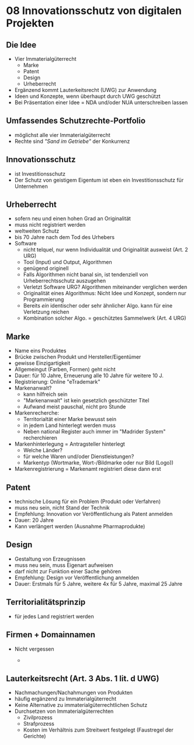 # 08 Innovationsschutz von digitalen Projekten

## Die Idee

* Vier Immaterialgüterrecht
  * Marke
  * Patent
  * Design
  * Urheberrecht
* Ergänzend kommt Lauterkeitsrecht \(UWG\) zur Anwendung
* Ideen und Konzepte, wenn überhaupt durch UWG geschützt
* Bei Präsentation einer Idee = NDA und/oder NUA unterschreiben lassen

## Umfassendes Schutzrechte-Portfolio

* möglichst alle vier Immaterialgüterrecht
* Rechte sind _"Sand im Getriebe"_ der Konkurrenz

## Innovationsschutz

* ist Investitionsschutz
* Der Schutz von geistigem Eigentum ist eben ein Investitionsschutz für Unternehmen

## Urheberrecht

* sofern neu und einen hohen Grad an Originalität
* muss nicht registriert werden
* weltweiten Schutz
* bis 70 Jahre nach dem Tod des Urhebers
* Software
  * nicht telquel, nur wenn Individualität und Originalität ausweist \(Art. 2 URG\)
  * Tool \(Input\) und Output, Algorithmen
  * genügend originell
  * Falls Algorithmen nicht banal sin, ist tendenziell von Urheberrechtsschutz auszugehen
  * Verletzt Software URG? Algorithmen miteinander verglichen werden
  * Originalität eines Algorithmus: Nicht Idee und Konzept, sondern nur Programmierung
  * Bereits _ein_ identischer oder sehr ähnlicher Algo. kann für eine Verletzung reichen
  * Kombination solcher Algo. = geschütztes Sammelwerk \(Art. 4 URG\)

## Marke

* Name eins Produktes
* Brücke zwischen Produkt und Hersteller/Eigentümer
* gewisse Einzigartigkeit
* Allgemeingut \(Farben, Formen\) geht nicht
* Dauer: für 10 Jahre, Erneuerung alle 10 Jahre für weitere 10 J.
* Registrierung: Online "eTrademark"
* Markenanwalt?
  * kann hilfreich sein
  * "Markenanwalt" ist kein gesetzlich geschützter Titel
  * Aufwand meist pauschal, nicht pro Stunde
* Markenrecherche:
  * Territorialtät einer Marke bewusst sein
  * in jedem Land hinterlegt werden muss
  * Neben national Register auch immer im "Madrider System" recherchieren
* Markenhinterlegung = Antragsteller hinterlegt
  * Welche Länder?
  * für welche Waren und/oder Dienstleistungen?
  * Markentyp \(Wortmarke, Wort-/Bildmarke oder nur Bild \(Logo\)\)
* Markenregistrierung = Markenamt registriert diese dann erst

## Patent

* technische Lösung für ein Problem \(Produkt oder Verfahren\)
* muss neu sein, nicht Stand der Technik
* Empfehlung: Innovation vor Veröffentlichung als Patent anmelden
* Dauer: 20 Jahre
* Kann verlängert werden \(Ausnahme Pharmaprodukte\)

## Design

* Gestaltung von Erzeugnissen
* muss neu sein, muss Eigenart aufweisen
* darf nicht zur Funktion einer Sache gehören
* Empfehlung: Design vor Veröffentlichung anmelden
* Dauer: Erstmals für 5 Jahre, weitere 4x für 5 Jahre, maximal 25 Jahre

## Territorialitätsprinzip

* für jedes Land registriert werden

## Firmen + Domainnamen

* Nicht vergessen

  -

## Lauterkeitsrecht \(Art. 3 Abs. 1 lit. d UWG\)

* Nachmachungen/Nachahmungen von Produkten
* häufig ergänzend zu Immaterialgüterrecht
* Keine Alternative zu immaterialgüterrechtlichen Schutz
* Durchsetzen von Immaterialgüterrechten
  * Zivilprozess
  * Strafprozess
  * Kosten im Verhältnis zum Streitwert festgelegt \(Faustregel der Gerichte\)


